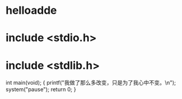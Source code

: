 # helloadde
# include <stdio.h>
# include <stdlib.h>
int main(void);
{
       printf("我做了那么多改变，只是为了我心中不变。\n");
       system("pause");
       return 0;
}
